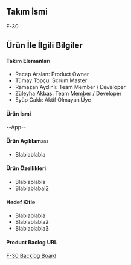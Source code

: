 ## Takım İsmi
 F-30
 ## Ürün İle İlgili Bilgiler
 #### Takım Elemanları
 - Recep Arslan: Product Owner
 - Tümay Topçu: Scrum Master
 - Ramazan Aydınlı: Team Member / Developer
 - Züleyha Akbaş: Team Member / Developer
 - Eyüp Caklı: Aktif Olmayan Üye
 #### Ürün İsmi
 --App--
 #### Ürün Açıklaması
 - Blablablabla
 #### Ürün Özellikleri
 - Blablablabla
 - Blablablabal2
 #### Hedef Kitle
 - Blablablabla
 - Blablablabla2
 - Blablablabla3
 #### Product Baclog URL
 [F-30 Backlog Board](https://github.com/users/tumaytopcu/projects/1/views/1?layout=board)
 

